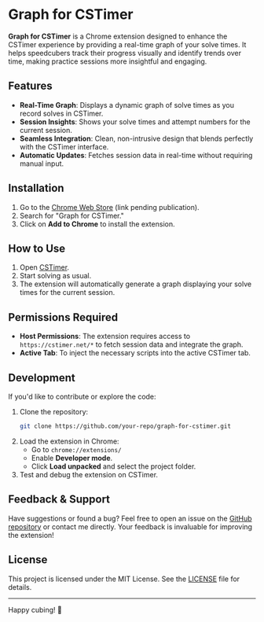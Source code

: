 # Graph for CSTimer

**Graph for CSTimer** is a Chrome extension designed to enhance the CSTimer experience by providing a real-time graph of your solve times. It helps speedcubers track their progress visually and identify trends over time, making practice sessions more insightful and engaging.

## Features

- **Real-Time Graph**: Displays a dynamic graph of solve times as you record solves in CSTimer.
- **Session Insights**: Shows your solve times and attempt numbers for the current session.
- **Seamless Integration**: Clean, non-intrusive design that blends perfectly with the CSTimer interface.
- **Automatic Updates**: Fetches session data in real-time without requiring manual input.

## Installation

1. Go to the [Chrome Web Store](https://chrome.google.com/webstore) (link pending publication).
2. Search for "Graph for CSTimer."
3. Click on **Add to Chrome** to install the extension.

## How to Use

1. Open [CSTimer](https://cstimer.net/).
2. Start solving as usual.
3. The extension will automatically generate a graph displaying your solve times for the current session.

## Permissions Required

- **Host Permissions**: The extension requires access to `https://cstimer.net/*` to fetch session data and integrate the graph.
- **Active Tab**: To inject the necessary scripts into the active CSTimer tab.

## Development

If you'd like to contribute or explore the code:

1. Clone the repository:
   ```bash
   git clone https://github.com/your-repo/graph-for-cstimer.git
   ```
2. Load the extension in Chrome:
   - Go to `chrome://extensions/`
   - Enable **Developer mode**.
   - Click **Load unpacked** and select the project folder.
3. Test and debug the extension on CSTimer.

## Feedback & Support

Have suggestions or found a bug? Feel free to open an issue on the [GitHub repository](https://github.com/pandacoder123/graph-for-cstimer) or contact me directly. Your feedback is invaluable for improving the extension!

## License

This project is licensed under the MIT License. See the [LICENSE](LICENSE) file for details.

---

Happy cubing! 🚀
